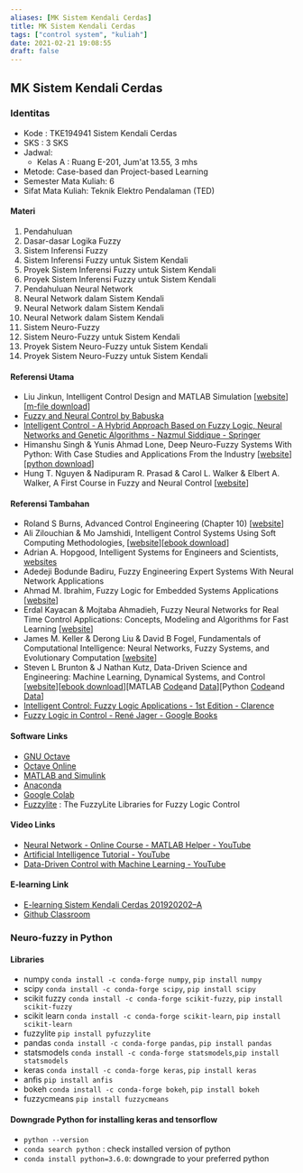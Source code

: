 ```yaml
---
aliases: [MK Sistem Kendali Cerdas]
title: MK Sistem Kendali Cerdas
tags: ["control system", "kuliah"]
date: 2021-02-21 19:08:55
draft: false
---
```


## MK Sistem Kendali Cerdas

### Identitas

- Kode : TKE194941 Sistem Kendali Cerdas
- SKS : 3 SKS
- Jadwal:
    - Kelas A : Ruang E-201, Jum'at 13.55, 3 mhs
- Metode: Case-based dan Project-based Learning
- Semester Mata Kuliah: 6
- Sifat Mata Kuliah: Teknik Elektro Pendalaman (TED)

#### Materi

1. Pendahuluan
2. Dasar-dasar Logika Fuzzy
3. Sistem Inferensi Fuzzy
4. Sistem Inferensi Fuzzy untuk Sistem Kendali
5. Proyek Sistem Inferensi Fuzzy untuk Sistem Kendali
6. Proyek Sistem Inferensi Fuzzy untuk Sistem Kendali
7. Pendahuluan Neural Network
8. Neural Network dalam Sistem Kendali
9. Neural Network dalam Sistem Kendali
10. Neural Network dalam Sistem Kendali
11. Sistem Neuro-Fuzzy
12. Sistem Neuro-Fuzzy untuk Sistem Kendali
13. Proyek Sistem Neuro-Fuzzy untuk Sistem Kendali
14. Proyek Sistem Neuro-Fuzzy untuk Sistem Kendali

#### Referensi Utama

- Liu Jinkun, Intelligent Control Design and MATLAB Simulation \[[website](https://www.springer.com/gp/book/9789811052620#reviews)\] \[[m-file download](https://shi.buaa.edu.cn/liujinkun/zh_CN/jxzy/8049/content/1217.htm#jxzy)\]
- [Fuzzy and Neural Control by Babuska](https://www.matlabi.ir/wp-content/uploads/bank_papers/c%20paper/c25_www.Matlabi.ir_Fuzzy%20and%20Neural%20Control,%20Robert%20Babuska,%20Lecture%20Notes,%20Delft%20University%20of%20Technology.pdf)
- [Intelligent Control - A Hybrid Approach Based on Fuzzy Logic, Neural Networks and Genetic Algorithms - Nazmul Siddique - Springer](https://www.springer.com/gp/book/9783319021348)
- Himanshu Singh & Yunis Ahmad Lone, Deep Neuro-Fuzzy Systems With Python: With Case Studies and Applications From the Industry \[[website](https://www.apress.com/gp/book/9781484253601)\]\[[python download](https://github.com/Apress/deep-neuro-fuzzy-systems-w-python)\]
- Hung T. Nguyen & Nadipuram R. Prasad & Carol L. Walker & Elbert A. Walker, A First Course in Fuzzy and Neural Control \[[website](https://www.crcpress.com/A-First-Course-in-Fuzzy-and-Neural-Control/Nguyen-Prasad-Walker-Walker/p/book/9781584882442)\]

#### Referensi Tambahan

- Roland S Burns, Advanced Control Engineering (Chapter 10) \[[website](https://www.sciencedirect.com/book/9780750651004/advanced-control-engineering#book-description)\]
- Ali Zilouchian & Mo Jamshidi, Intelligent Control Systems Using Soft Computing Methodologies, \[[website](https://www.crcpress.com/Intelligent-Control-Systems-Using-Soft-Computing-Methodologies/Zilouchian-Jamshidi/p/book/9780849318757)\]\[[ebook download](https://www.wacong.org/freepublicationsbymojamshidi/)\]
- Adrian A. Hopgood, Intelligent Systems for Engineers and Scientists, [websites](https://www.routledge.com/Intelligent-Systems-for-Engineers-and-Scientists/Hopgood/p/book/9781138374287)
- Adedeji Bodunde Badiru, Fuzzy Engineering Expert Systems With Neural Network Applications
- Ahmad M. Ibrahim, Fuzzy Logic for Embedded Systems Applications \[[website](https://www.sciencedirect.com/book/9780750676052/fuzzy-logic-for-embedded-systems-applications)\]
- Erdal Kayacan & Mojtaba Ahmadieh, Fuzzy Neural Networks for Real Time Control Applications: Concepts, Modeling and Algorithms for Fast Learning \[[website](https://www.elsevier.com/books/fuzzy-neural-networks-for-real-time-control-applications/kayacan/978-0-12-802687-8)\]
- James M. Keller & Derong Liu & David B Fogel, Fundamentals of Computational Intelligence: Neural Networks, Fuzzy Systems, and Evolutionary Computation \[[website](https://onlinelibrary.wiley.com/doi/book/10.1002/9781119214403)\]
- Steven L Brunton & J Nathan Kutz, Data-Driven Science and Engineering: Machine Learning, Dynamical Systems, and Control \[[website](https://databookuw.com/)\]\[[ebook download](https://databookuw.com/databook.pdf)\]\[MATLAB [Code](https://databookuw.com/CODE.zip)and [Data](https://databookuw.com/DATA.zip)\]\[Python [Code](https://databookuw.com/CODE_PYTHON.zip)and [Data](https://databookuw.com/DATA_PYTHON.zip)\]
- [Intelligent Control: Fuzzy Logic Applications - 1st Edition - Clarence](https://www.routledge.com/Intelligent-Control-Fuzzy-Logic-Applications/Silva/p/book/9780849379826)
- [Fuzzy Logic in Control - René Jager - Google Books](https://books.google.co.id/books/about/Fuzzy_Logic_in_Control.html?id=1E0owYZ-ht0C&redir_esc=y)

#### Software Links

- [GNU Octave](https://www.gnu.org/software/octave/)
- [Octave Online](https://octave-online.net/)
- [MATLAB and Simulink](https://www.mathworks.com/products/matlab.html)
- [Anaconda](https://www.anaconda.com/)
- [Google Colab](https://colab.research.google.com/)
- [Fuzzylite](https://fuzzylite.com/) : The FuzzyLite Libraries for Fuzzy Logic Control

#### Video Links

- [Neural Network - Online Course - MATLAB Helper - YouTube](https://www.youtube.com/playlist?list=PLmyWlxlLCcz8ct8rKtIO0ESXgEDvh7f5N)
- [Artificial Intelligence Tutorial - YouTube](https://www.youtube.com/playlist?list=PLkmvobsnE0GEeD8ICPS5iwz0GCNhyqSre)
- [Data-Driven Control with Machine Learning - YouTube](https://www.youtube.com/playlist?list=PLMrJAkhIeNNQkv98vuPjO2X2qJO_UPeWR)

#### E-learning Link

- [E-learning Sistem Kendali Cerdas 201920202–A](https://eldiru.unsoed.ac.id/course/view.php?id=62)
- [Github Classroom](https://classroom.github.com/classrooms/61479455-sistem-kendali-cerdas-classroom-1)

### Neuro-fuzzy in Python

#### Libraries

- numpy `conda install -c conda-forge numpy`, `pip install numpy`
- scipy `conda install -c conda-forge scipy`, `pip install scipy`
- scikit fuzzy `conda install -c conda-forge scikit-fuzzy`, `pip install scikit-fuzzy`
- scikit learn `conda install -c conda-forge scikit-learn`, `pip install scikit-learn`
- fuzzylite `pip install pyfuzzylite`
- pandas `conda install -c conda-forge pandas`, `pip install pandas`
- statsmodels `conda install -c conda-forge statsmodels`,`pip install statsmodels`
- keras `conda install -c conda-forge keras`, `pip install keras`
- anfis `pip install anfis`
- bokeh `conda install -c conda-forge bokeh`, `pip install bokeh`
- fuzzycmeans `pip install fuzzycmeans`

#### Downgrade Python for installing keras and tensorflow

- `python --version`
- `conda search python` : check installed version of python
- `conda install python=3.6.0`: downgrade to your preferred python
